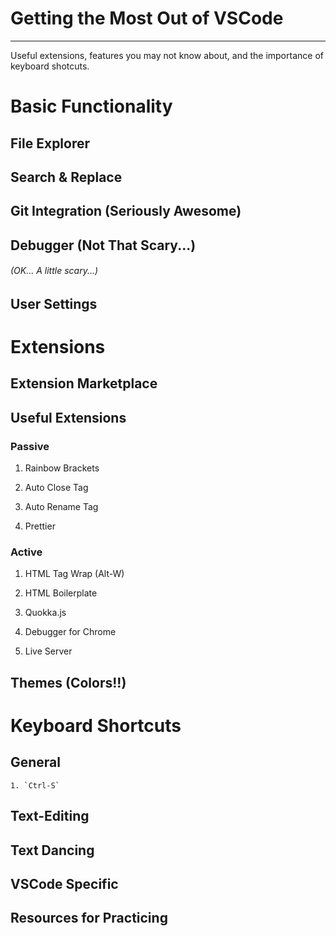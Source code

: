 # Getting the Most Out of VSCode

---

Useful extensions, features you may not know about, and the importance of keyboard shotcuts.

# Basic Functionality

## File Explorer

## Search & Replace

## Git Integration (Seriously Awesome)

## Debugger (Not That Scary...)

###### (OK... A little scary...)

## User Settings

# Extensions

## Extension Marketplace

## Useful Extensions

### Passive

1.  Rainbow Brackets

2.  Auto Close Tag

3.  Auto Rename Tag

4.  Prettier

### Active

1.  HTML Tag Wrap (Alt-W)

2.  HTML Boilerplate

3.  Quokka.js

4.  Debugger for Chrome

5.  Live Server

## Themes (Colors!!)

# Keyboard Shortcuts

## General

    1. `Ctrl-S`

## Text-Editing

## Text Dancing

## VSCode Specific

## Resources for Practicing
